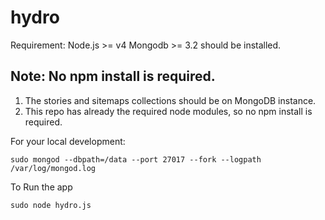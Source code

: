 hydro 
=========

Requirement:
     Node.js >= v4 
     Mongodb >= 3.2 should be installed.

## Note: No npm install is required. 
1. The stories and sitemaps collections should be on MongoDB instance. 
2. This repo has already the required node modules, so no npm install is required.

For your local development:
```
sudo mongod --dbpath=/data --port 27017 --fork --logpath /var/log/mongod.log
```

To Run the app
```
sudo node hydro.js
```
